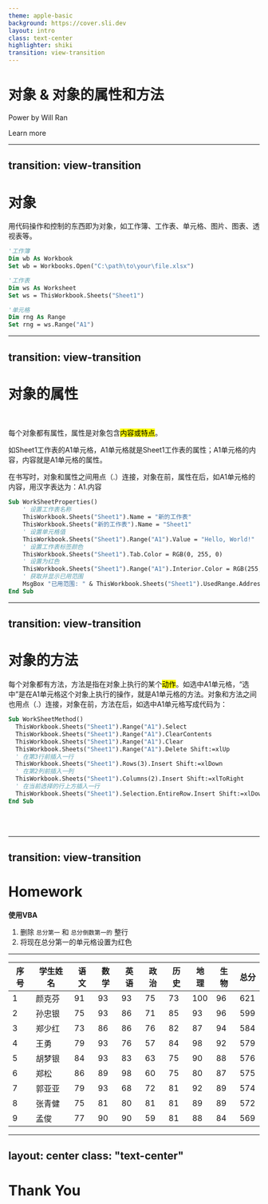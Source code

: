 ```yaml
---
theme: apple-basic
background: https://cover.sli.dev
layout: intro
class: text-center
highlighter: shiki
transition: view-transition
--- 
```


# 对象 & 对象的属性和方法

Power by Will Ran

<div class="pt-12">
  <span @click="next" class="px-2 p-1 rounded cursor-pointer hover:bg-white hover:bg-opacity-10">
    Learn more <carbon:arrow-right class="inline"/>
  </span>
</div>

---
transition: view-transition
---

# 对象

<div v-click=1>


用代码操作和控制的东西即为对象，如<span v-mark.circle.red="2">工作簿</span>、<span v-mark.circle.red="3">工作表</span>、<span v-mark.circle.red="4">单元格</span>、图片、图表、透视表等。




</div>

<div v-click=2>

```vb {None|None|1-3|5-7|9-11|all} twoslash
'工作簿  
Dim wb As Workbook  
Set wb = Workbooks.Open("C:\path\to\your\file.xlsx")

'工作表
Dim ws As Worksheet  
Set ws = ThisWorkbook.Sheets("Sheet1")

'单元格
Dim rng As Range  
Set rng = ws.Range("A1")
```

</div>

---
transition: view-transition
---


# 对象的属性

<br>


<div v-click=1>

每个对象都有属性，属性是对象包含<mark>内容或特点</mark>。

如<span v-mark.circle.red="2">Sheet1工作表</span>的<span v-mark.circle.red="3">A1单元格</span>，A1单元格就是Sheet1工作表的属性；<span v-mark.circle.red="4">A1单元格</span>的<span v-mark.circle.red="5">内容</span>，内容就是A1单元格的属性。

</div>


<div v-click=6>

在书写时，对象和属性之间用点（<span v-mark.circle.red="7">.</span>）连接，对象在前，属性在后，如A1单元格的内容，用汉字表达为：<span v-mark.orange="7">A1.内容</span>


</div>

<div v-click=8>









```vb {None|None|None|None|None|None|None|None|None|1,13|2-4|5-6|7-8|9-10|11-12|all} twoslash
Sub WorkSheetProperties()  
    ' 设置工作表名称  
    ThisWorkbook.Sheets("Sheet1").Name = "新的工作表"  
    ThisWorkbook.Sheets("新的工作表").Name = "Sheet1" 
    ' 设置单元格值  
    ThisWorkbook.Sheets("Sheet1").Range("A1").Value = "Hello, World!"  
    ' 设置工作表标签颜色  
    ThisWorkbook.Sheets("Sheet1").Tab.Color = RGB(0, 255, 0)
    ' 设置为红色
    ThisWorkbook.Sheets("Sheet1").Range("A1").Interior.Color = RGB(255, 0, 0)   
    ' 获取并显示已用范围  
    MsgBox "已用范围: " & ThisWorkbook.Sheets("Sheet1").UsedRange.Address  
End Sub 
```

</div>










---
transition: view-transition
---


# 对象的方法

<div v-click=1>


每个对象都有方法，方法是指在对象上执行的某个<mark>动作</mark>。如选中A1单元格，​“选中”是在A1单元格这个对象上执行的操作，就是A1单元格的方法。<span v-mark.red="2">对象和方法之间也用点（.）连接</span>，对象在前，方法在后，如选中A1单元格写成代码为：

</div>



<div v-click=3>






```vb {None|None|None|None|1,12|2|3|4|5|6-7|8-9|10-11|all} twoslash
Sub WorkSheetMethod()
  ThisWorkbook.Sheets("Sheet1").Range("A1").Select
  ThisWorkbook.Sheets("Sheet1").Range("A1").ClearContents
  ThisWorkbook.Sheets("Sheet1").Range("A1").Clear
  ThisWorkbook.Sheets("Sheet1").Range("A1").Delete Shift:=xlUp
  ' 在第3行前插入一行  
  ThisWorkbook.Sheets("Sheet1").Rows(3).Insert Shift:=xlDown
  ' 在第2列前插入一列  
  ThisWorkbook.Sheets("Sheet1").Columns(2).Insert Shift:=xlToRight 
  ' 在当前选择的行上方插入一行  
  ThisWorkbook.Sheets("Sheet1").Selection.EntireRow.Insert Shift:=xlDown  
End Sub
```

</div>

<br>
<br>


---
transition: view-transition
---

# Homework

**使用VBA** 

1. 删除 `总分第一` 和 `总分倒数第一的` 整行
2. 将现在总分第一的单元格设置为红色


---

| 序号 | 学生姓名 | 语文 | 数学 | 英语 | 政治 | 历史 | 地理 | 生物 | 总分 |
|------|----------|------|------|------|------|------|------|------|------|
| 1    | 颜克芬   | 91   | 93   | 93   | 75   | 73   | 100  | 96   | 621  |
| 2    | 孙忠银   | 75   | 93   | 86   | 71   | 85   | 93   | 96   | 599  |
| 3    | 郑少红   | 73   | 86   | 86   | 76   | 82   | 87   | 94   | 584  |
| 4    | 王勇     | 79   | 93   | 76   | 57   | 84   | 98   | 92   | 579  |
| 5    | 胡梦银   | 84   | 93   | 83   | 63   | 75   | 90   | 88   | 576  |
| 6    | 郑松     | 86   | 89   | 98   | 60   | 75   | 80   | 87   | 575  |
| 7    | 郭亚亚   | 79   | 93   | 68   | 72   | 81   | 92   | 89   | 574  |
| 8    | 张青健   | 75   | 81   | 80   | 81   | 81   | 89   | 89   | 572  |
| 9    | 孟俊     | 77   | 90   | 90   | 59   | 81   | 88   | 84   | 569  |




---
layout: center
class: "text-center"
---

# **Thank You**




